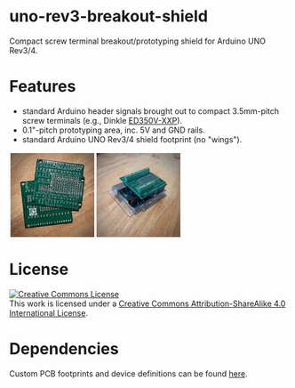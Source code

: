 # uno-rev3-breakout-shield

Compact screw terminal breakout/prototyping shield for Arduino UNO Rev3/4.

# Features

* standard Arduino header signals brought out to compact 3.5mm-pitch screw terminals (e.g., Dinkle [ED350V-XXP](https://www.dinkle.com/en/terminalno/ED350V-XXP)).
* 0.1"-pitch prototyping area, inc. 5V and GND rails.
* standard Arduino UNO Rev3/4 shield footprint (no "wings").

<div style="display:flex;">
    <img src="./docs/IMG_6754.png" alt="Bare PCB" style="width:30%; margin:2px;"/>
    <img src="./docs/IMG_6775.png" alt="With UNO/SMD" style="width:30%; margin:2px;"/>
</div>

# License
[![Creative Commons License](https://i.creativecommons.org/l/by-sa/4.0/80x15.png)](http://creativecommons.org/licenses/by-sa/4.0/)<br />This work is licensed under a [Creative Commons Attribution-ShareAlike 4.0 International License](http://creativecommons.org/licenses/by-sa/4.0/).

# Dependencies
Custom PCB footprints and device definitions can be found [here](https://github.com/cnuahs/custom-eagle-lbr).